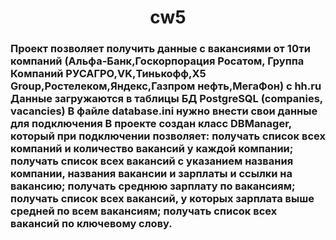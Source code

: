 <h1 align="center">cw5</h1>
<h3> 
Проект позволяет получить данные c вакансиями от 10ти компаний (Альфа-Банк,Госкорпорация Росатом,
Группа Компаний РУСАГРО,VK,Тинькофф,Х5 Group,Ростелеком,Яндекс,Газпром нефть,МегаФон) c hh.ru
Данные загружаются в таблицы БД PostgreSQL (companies, vacancies)
В файле database.ini нужно внести свои данные для подключения 
В проекте создан класс  DBManager, который при подключении позволяет:
 получать список всех компаний и количество вакансий у каждой компании;
 получать список всех вакансий с указанием названия компании, названия вакансии и зарплаты и ссылки на вакансию;
 получать среднюю зарплату по вакансиям;
 получать список всех вакансий, у которых зарплата выше средней по всем вакансиям;
 получать список всех вакансий по ключевому слову.</h3>